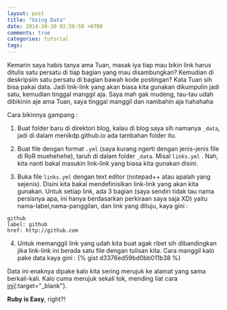 ```yaml
---
layout: post
title: "Using Data"
date: 2014-10-20 02:56:58 +0700
comments: true
categories: tutorial
tags: 
---
```

Kemarin saya habis tanya ama Tuan, masak iya tiap mau bikin link harus ditulis satu persatu di tiap bagian yang mau disambungkan? Kemudian di deskripsiin satu persatu di bagian bawah kode postingan? Kata Tuan sih bisa pakai data. Jadi link-link yang akan biasa kita gunakan dikumpulin jadi satu, kemudian tinggal manggil aja. Saya mah gak mudeng, tau-tau udah dibikinin aje ama Tuan, saya tinggal manggil dan nambahin aja hahahaha

Cara bikinnya gampang :

1. Buat folder baru di direktori blog, kalau di blog saya sih namanya `_data`, jadi di dalam menikdp.github.io ada tambahan folder itu.

2. Buat file dengan format `.yml` (saya kurang ngerti dengan jenis-jenis file di RoR muehehehe), taruh di dalam folder `_data`. Misal `links.yml` . Nah, kita nanti bakal masukin link-link yang biasa kita gunakan disini.

3. Buka file `links.yml` dengan text editor (notepad++ atau apalah yang sejenis). Disini kita bakal mendefinisikan link-link yang akan kita gunakan. Untuk setiap link, ada 3 bagian (saya sendiri tidak tau nama persisnya apa, ini hanya berdasarkan perkiraan saya saja XD) yaitu nama-label,nama-panggilan, dan link yang dituju, kaya gini :
<div class="highlight"><pre><code class="language-ruby" data-lang="ruby"><span class="nb">github<br>label: github<br>href: http://github.com</span></code></pre></div>

4. Untuk memanggil link yang udah kita buat agak ribet sih dibandingkan jika link-link ini berada satu file dengan tulisan kita. Cara manggil kalo pake data kaya gini : {% gist d3376ed59bd0bb011b38 %}

Data ini enaknya dipake kalo kita sering merujuk ke alamat yang sama berkali-kali. Kalo cuma merujuk sekali tok, mending liat cara [ini][linked]{:target="_blank"}. 

<strong>Ruby is Easy</strong>, right?!

[linked]: http://menikdp.github.io/articles/2014/10/19/membuat-link-di-postingan/
